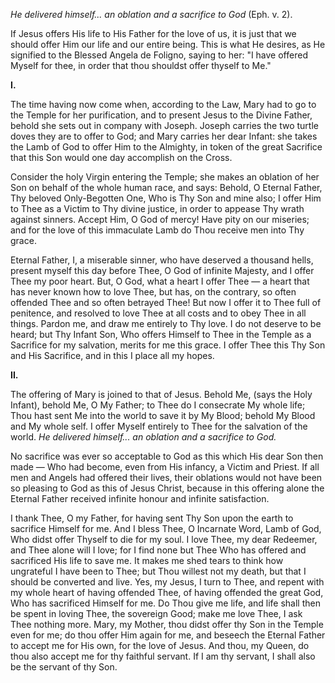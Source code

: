 
*He delivered himself... an oblation and a sacrifice to God* (Eph. v. 2).

If Jesus offers His life to His Father for the love of us, it is just that we should offer Him our life and our entire being. This is what He desires, as He signified to the Blessed Angela de Foligno, saying to her: \"I have offered Myself for thee, in order that thou shouldst offer thyself to Me.\"

**I\.**

The time having now come when, according to the Law, Mary had to go to the Temple for her purification, and to present Jesus to the Divine Father, behold she sets out in company with Joseph. Joseph carries the two turtle doves they are to offer to God; and Mary carries her dear Infant: she takes the Lamb of God to offer Him to the Almighty, in token of the great Sacrifice that this Son would one day accomplish on the Cross.

Consider the holy Virgin entering the Temple; she makes an oblation of her Son on behalf of the whole human race, and says: Behold, O Eternal Father, Thy beloved Only-Begotten One, Who is Thy Son and mine also; I offer Him to Thee as a Victim to Thy divine justice, in order to appease Thy wrath against sinners. Accept Him, O God of mercy! Have pity on our miseries; and for the love of this immaculate Lamb do Thou receive men into Thy grace.

Eternal Father, I, a miserable sinner, who have deserved a thousand hells, present myself this day before Thee, O God of infinite Majesty, and I offer Thee my poor heart. But, O God, what a heart I offer Thee — a heart that has never known how to love Thee, but has, on the contrary, so often offended Thee and so often betrayed Thee! But now I offer it to Thee full of penitence, and resolved to love Thee at all costs and to obey Thee in all things. Pardon me, and draw me entirely to Thy love. I do not deserve to be heard; but Thy Infant Son, Who offers Himself to Thee in the Temple as a Sacrifice for my salvation, merits for me this grace. I offer Thee this Thy Son and His Sacrifice, and in this I place all my hopes.

**II\.**

The offering of Mary is joined to that of Jesus. Behold Me, (says the Holy Infant), behold Me, O My Father; to Thee do I consecrate My whole life; Thou hast sent Me into the world to save it by My Blood; behold My Blood and My whole self. I offer Myself entirely to Thee for the salvation of the world. *He delivered himself... an oblation and a sacrifice to God.*

No sacrifice was ever so acceptable to God as this which His dear Son then made — Who had become, even from His infancy, a Victim and Priest. If all men and Angels had offered their lives, their oblations would not have been so pleasing to God as this of Jesus Christ, because in this offering alone the Eternal Father received infinite honour and infinite satisfaction.

I thank Thee, O my Father, for having sent Thy Son upon the earth to sacrifice Himself for me. And I bless Thee, O Incarnate Word, Lamb of God, Who didst offer Thyself to die for my soul. I love Thee, my dear Redeemer, and Thee alone will I love; for I find none but Thee Who has offered and sacrificed His life to save me. It makes me shed tears to think how ungrateful I have been to Thee; but Thou willest not my death, but that I should be converted and live. Yes, my Jesus, I turn to Thee, and repent with my whole heart of having offended Thee, of having offended the great God, Who has sacrificed Himself for me. Do Thou give me life, and life shall then be spent in loving Thee, the sovereign Good; make me love Thee, I ask Thee nothing more. Mary, my Mother, thou didst offer thy Son in the Temple even for me; do thou offer Him again for me, and beseech the Eternal Father to accept me for His own, for the love of Jesus. And thou, my Queen, do thou also accept me for thy faithful servant. If I am thy servant, I shall also be the servant of thy Son.

